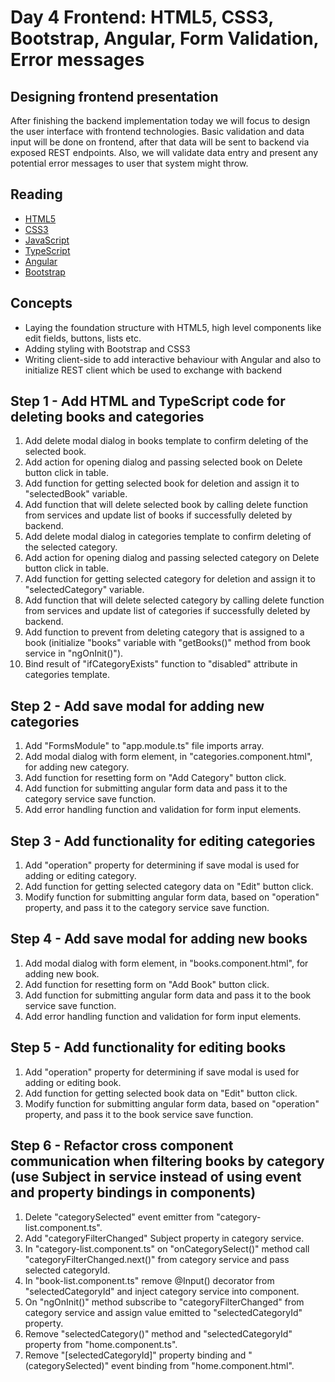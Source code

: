 
Day 4 Frontend: HTML5, CSS3, Bootstrap, Angular, Form Validation, Error messages
==================================================================================

Designing frontend presentation
-------------------------------

After finishing the backend implementation today we will focus to design the user interface with frontend technologies.
Basic validation and data input will be done on frontend, after that data will be sent to backend via exposed REST endpoints.
Also, we will validate data entry and present any potential error messages to user that system might throw. 

Reading
-------

*   [HTML5](https://dev.w3.org/html5/html-author/)
*   [CSS3](https://www.w3schools.com/cssref/)
*   [JavaScript](https://developer.mozilla.org/en-US/docs/Web/JavaScript/Reference)
*   [TypeScript](https://www.typescriptlang.org/docs)
*   [Angular](https://angular.io/docs)
*   [Bootstrap](https://getbootstrap.com/docs)

Concepts
--------

*   Laying the foundation structure with HTML5, high level components like edit fields, buttons, lists etc.
*   Adding styling with Bootstrap and CSS3
*   Writing client-side to add interactive behaviour with Angular and also to initialize REST client which be used to exchange with backend

Step 1 - Add HTML and TypeScript code for deleting books and categories
-------------------------------
1. Add delete modal dialog in books template to confirm deleting of the selected book.
2. Add action for opening dialog and passing selected book on Delete button click in table.
3. Add function for getting selected book for deletion and assign it to "selectedBook" variable.
4. Add function that will delete selected book by calling delete function from services and update list of books if successfully deleted by backend.
5. Add delete modal dialog in categories template to confirm deleting of the  selected category.
6. Add action for opening dialog and passing selected category on Delete button click in table.
7. Add function for getting selected category for deletion and assign it to "selectedCategory" variable.
8. Add function that will delete selected category by calling delete function from services and update list of categories if successfully deleted by backend.
9. Add function to prevent from deleting category that is assigned to a book (initialize "books" variable with "getBooks()" method from book service in "ngOnInit()").
10. Bind result of "ifCategoryExists" function  to "disabled" attribute in categories template. 

Step 2 - Add save modal for adding new categories
-------------------------------
1. Add "FormsModule" to "app.module.ts" file imports array.
2. Add modal dialog with form element, in "categories.component.html", for adding new category.
3. Add function for resetting form on "Add Category" button click.
4. Add function for submitting angular form data and pass it to the category service save function.
5. Add error handling function and validation for form input elements.

Step 3 - Add functionality for editing categories
-------------------------------
1. Add "operation" property for determining if save modal is used for adding or editing category.
2. Add function for getting selected category data on "Edit" button click.
3. Modify function for submitting angular form data, based on "operation" property, and pass it to the category service save function.

Step 4 - Add save modal for adding new books
-------------------------------
1. Add modal dialog with form element, in "books.component.html", for adding new book.
2. Add function for resetting form on "Add Book" button click.
3. Add function for submitting angular form data and pass it to the book service save function.
4. Add error handling function and validation for form input elements.

Step 5 - Add functionality for editing books
-------------------------------
1. Add "operation" property for determining if save modal is used for adding or editing book.
2. Add function for getting selected book data on "Edit" button click.
3. Modify function for submitting angular form data, based on "operation" property, and pass it to the book service save function.

Step 6 - Refactor cross component communication when filtering books by category 
(use Subject in service instead of using event and property bindings in components)
-------------------------------
1. Delete "categorySelected" event emitter from "category-list.component.ts".
2. Add "categoryFilterChanged" Subject property in category service.
3. In "category-list.component.ts" on "onCategorySelect()" method call "categoryFilterChanged.next()" from category service and pass selected categoryId.
4. In "book-list.component.ts" remove @Input() decorator from "selectedCategoryId" and inject category service into component.
5. On "ngOnInit()" method subscribe to "categoryFilterChanged" from category service and assign value emitted to "selectedCategoryId" property.
6. Remove "selectedCategory()" method and "selectedCategoryId" property from "home.component.ts".
7. Remove "[selectedCategoryId]" property binding and "(categorySelected)" event binding from "home.component.html".